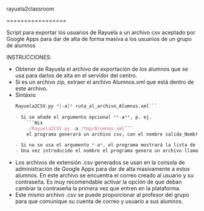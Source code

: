 rayuela2classroom

=================

Script para exportar los usuarios de Rayuela a un archivo csv aceptado por Google Apps para dar de alta de forma masiva a los usuarios de un grupo de alumnos


INSTRUCCIONES:
- Obtener de Rayuela el archivo de exportación de los alumnos que se usa para darlos de alta en el servidor del centro.
- Si es un archivo zip, extraer el archivo Alumnos.xml que está dentro de este archivo.
- Sintáxis:
    ```Nix
    Rayuela2CSV.py *[-a]* ruta_al_archivo_Alumnos.xml```

  - Si se añade el argumento opcional **-a**, p. ej.
        ```Nix
        ./Rayuela2CSV.py -a /tmp/Alumnos.xml```
        el programa generará un archivo csv, con el nombre salida_NombreGrupo.csv por cada uno de los grupos que haya en el fichero de Alumnos.

  - Si no se usa el argumento *-a*, el programa mostrará la lista de grupos disponibles y solicita que se introduzca el nombre del grupo del que se desea dar de alta a los alumnos.
  - Una vez introducido el nombre el programa genera un archivo llamado "salida.csv" en el mismo directorio donde se haya ejecutado Rayuela2CSV.
  
  
- Los archivos de extensión .csv generados se usan en la consola de administración de Google Apps para dar de alta masivamente a estos alumnos. En este archivo se encuentra el correo creado al usuario y su contraseña. Es muy recomendable activar la opción de que deban cambiar la contraseña la primera vez que entren en la plataforma.
- Este mismo archivo .csv se puede proporcionar al profesor del grupo para que comunique su cuenta de correo y usuario a sus alumnos.
